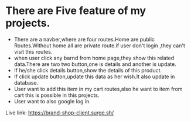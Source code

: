 # There are Five feature of my projects.
* There are a navber,where are four routes.Home are public Routes.Without home all are private route.if user don't login ,they can't visit this routes.
* when user click any barnd from home page,they show this related data.There are two two button,one is details and another is update.
* If he/she click details button,show the details of this product.
* If click update button,update this data as her wish.It also update in database.
* User want to add this item in my cart routes,also he want to item from cart this is possible in this projects.
* User want to also google log in.

Live link: https://brand-shop-client.surge.sh/